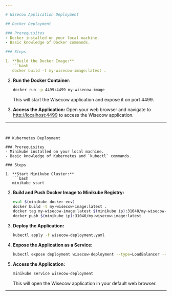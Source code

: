 ```yaml
---

# Wisecow Application Deployment

## Docker Deployment

### Prerequisites
- Docker installed on your local machine.
- Basic knowledge of Docker commands.

### Steps

1. **Build the Docker Image:**
   ```bash
   docker build -t my-wisecow-image:latest .
   ```

2. **Run the Docker Container:**
   ```bash
   docker run -p 4499:4499 my-wisecow-image
   ```

   This will start the Wisecow application and expose it on port 4499.

3. **Access the Application:**
   Open your web browser and navigate to [http://localhost:4499](http://localhost:4499) to access the Wisecow application.

---
```


## Kubernetes Deployment

### Prerequisites
- Minikube installed on your local machine.
- Basic knowledge of Kubernetes and `kubectl` commands.

### Steps

1. **Start Minikube Cluster:**
   ```bash
   minikube start
   ```

2. **Build and Push Docker Image to Minikube Registry:**
   ```bash
   eval $(minikube docker-env)
   docker build -t my-wisecow-image:latest .
   docker tag my-wisecow-image:latest $(minikube ip):31040/my-wisecow-image:latest
   docker push $(minikube ip):31040/my-wisecow-image:latest
   ```

3. **Deploy the Application:**
   ```bash
   kubectl apply -f wisecow-deployment.yaml
   ```

4. **Expose the Application as a Service:**
   ```bash
   kubectl expose deployment wisecow-deployment --type=LoadBalancer --port=80
   ```

5. **Access the Application:**
   ```bash
   minikube service wisecow-deployment
   ```

   This will open the Wisecow application in your default web browser.

---
